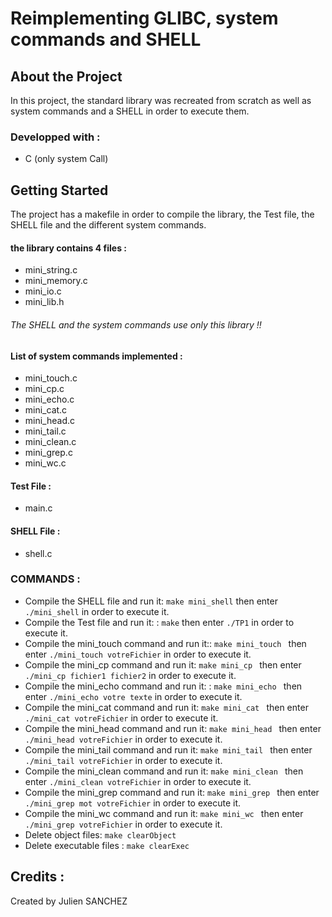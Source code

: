 # Reimplementing GLIBC, system commands and SHELL

## About the Project

In this project, the standard library was recreated from scratch as well as system commands and a SHELL in order to execute them.

### Developped with :
* C (only system Call)

## Getting Started

The project has a makefile in order to compile the library, the Test file, the SHELL file and the different system commands.



#### the library contains 4 files :

- mini_string.c
- mini_memory.c
- mini_io.c
- mini_lib.h

###### The SHELL and the system commands use only this library !!

#### List of system commands implemented : 
- mini_touch.c
- mini_cp.c
- mini_echo.c
- mini_cat.c
- mini_head.c
- mini_tail.c
- mini_clean.c
- mini_grep.c
- mini_wc.c

#### Test File : 
- main.c

#### SHELL File : 
- shell.c







### COMMANDS : 
- Compile the SHELL file and run it: ```make mini_shell``` then enter ```./mini_shell``` in order to execute it.
-  Compile the Test file and run it: : ```make``` then enter ```./TP1``` in order to execute it.
-  Compile the mini_touch command and run it:: ```make mini_touch ``` then enter ```./mini_touch votreFichier``` in order to execute it.
-  Compile the mini_cp command and run it: ```make mini_cp ``` then enter ```./mini_cp fichier1 fichier2``` in order to execute it.
-  Compile the mini_echo command and run it:  : ```make mini_echo ``` then enter ```./mini_echo votre texte``` in order to execute it.
-  Compile the mini_cat command and run it: ```make mini_cat ``` then enter ```./mini_cat votreFichier``` in order to execute it.
-  Compile the mini_head command and run it: ```make mini_head ``` then enter ```./mini_head votreFichier``` in order to execute it.
-  Compile the mini_tail command and run it: ```make mini_tail ``` then enter ```./mini_tail votreFichier``` in order to execute it.
-  Compile the mini_clean command and run it: ```make mini_clean ``` then enter ```./mini_clean votreFichier``` in order to execute it.
-  Compile the mini_grep command and run it: ```make mini_grep ``` then enter ```./mini_grep mot votreFichier``` in order to execute it.
-  Compile the mini_wc command and run it: ```make mini_wc ``` then enter ```./mini_grep votreFichier``` in order to execute it.
- Delete object files: ```make clearObject``` 
- Delete executable files : ```make clearExec```


## Credits : 

Created by Julien SANCHEZ 